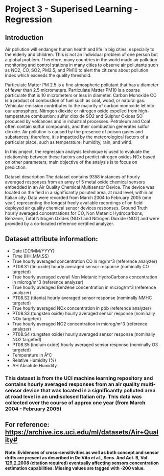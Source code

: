 # Project 3 - Superised Learning - Regression

## Introduction

Air pollution will endanger human health and life in big cities, especially to the elderly and children. This is not an individual problem of one person but a global problem. Therefore, many countries in the world made air pollution monitoring and control stations in many cities to observe air pollutants such as NO2, CO, SO2, PM2.5, and PM10 to alert the citizens about pollution index which exceeds the quality threshold.

Particulate Matter PM 2.5 is a fine atmospheric pollutant that has a diameter of fewer than 2.5 micrometers. Particulate Matter PM10 is a coarse particulate that is 10 micrometers or less in diameter. Carbon Monoxide CO is a product of combustion of fuel such as coal, wood, or natural gas. Vehicular emission contributes to the majority of carbon monoxide let into our atmosphere. Nitrogen dioxide or nitrogen oxide expelled from high-temperature combustion: sulfur dioxide SO2 and Sulphur Oxides SO produced by volcanoes and in industrial processes. Petroleum and Coal often contain sulfur compounds, and their combustion generates sulfur dioxide. Air pollution is caused by the presence of poison gases and substances; therefore, it is impacted by the meteorological factors of a particular place, such as temperature, humidity, rain, and wind.

In this project, the regression analysis technique is used to evaluate the relationship between these factors and predict nitrogen oxides NOx based on other parameters; main objective of the analysis is to focus on prediction.

Dataset description
The dataset contains 9358 instances of hourly averaged responses from an array of 5 metal oxide chemical sensors embedded in an Air Quality Chemical Multisensor Device. The device was located on the field in a significantly polluted area, at road level, within an Italian city. Data were recorded from March 2004 to February 2005 (one year) representing the longest freely available recordings of on field deployed air quality chemical sensor devices responses. Ground Truth hourly averaged concentrations for CO, Non Metanic Hydrocarbons, Benzene, Total Nitrogen Oxides (NOx) and Nitrogen Dioxide (NO2) and were provided by a co-located reference certified analyzer.

## Dataset attribute information:

* Date (DD/MM/YYYY)
* Time (HH.MM.SS)
* True hourly averaged concentration CO in mg/m^3 (reference analyzer)
* PT08.S1 (tin oxide) hourly averaged sensor response (nominally CO targeted)
* True hourly averaged overall Non Metanic HydroCarbons concentration in microg/m^3 (reference analyzer)
* True hourly averaged Benzene concentration in microg/m^3 (reference analyzer)
* PT08.S2 (titania) hourly averaged sensor response (nominally NMHC targeted)
* True hourly averaged NOx concentration in ppb (reference analyzer)
* PT08.S3 (tungsten oxide) hourly averaged sensor response (nominally NOx targeted)
* True hourly averaged NO2 concentration in microg/m^3 (reference analyzer)
* PT08.S4 (tungsten oxide) hourly averaged sensor response (nominally NO2 targeted)
* PT08.S5 (indium oxide) hourly averaged sensor response (nominally O3 targeted)
* Temperature in Â°C
* Relative Humidity (%)
* AH Absolute Humidity

### This dataset is from the UCI machine learning repository and contains hourly averaged responses from an air quality multi-sensor device that was located in a significantly polluted area at road level in an undisclosed Italian city. This data was collected over the course of approx one year (from March 2004 - February 2005)

## For reference: https://archive.ics.uci.edu/ml/datasets/Air+Quality#

#### Note: Evidences of cross-sensitivities as well as both concept and sensor drifts are present as described in De Vito et al., Sens. And Act. B, Vol. 129,2,2008 (citation required) eventually affecting sensors concentration estimation capabilities. Missing values are tagged with -200 value.
